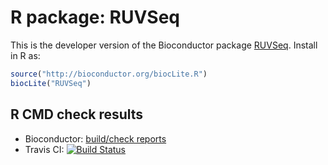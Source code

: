 # R package: RUVSeq

This is the developer version of the Bioconductor package [RUVSeq](http://www.bioconductor.org/packages/devel/bioc/html/RUVSeq.html). Install in R as:

```r
source("http://bioconductor.org/biocLite.R")
biocLite("RUVSeq")
```
## R CMD check results

* Bioconductor: [build/check reports](http://master.bioconductor.org/checkResults/devel/bioc-LATEST/RUVSeq/)
* Travis CI: [![Build Status](https://travis-ci.org/drisso/RUVSeq.svg?branch=master)](https://travis-ci.org/drisso/RUVSeq)
